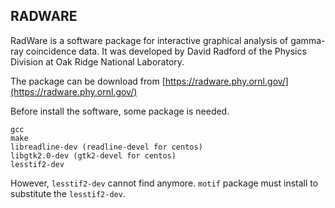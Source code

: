 ## RADWARE 
RadWare is a software package for interactive graphical analysis of gamma-ray coincidence data. It was developed by David Radford of the Physics Division at Oak Ridge National Laboratory.

The package can be download from [https://radware.phy.ornl.gov/](https://radware.phy.ornl.gov/)

Before install the software, some package is needed.

```
gcc
make
libreadline-dev (readline-devel for centos)
libgtk2.0-dev (gtk2-devel for centos)
lesstif2-dev
```

However, `lesstif2-dev` cannot find anymore. `motif` package must install to substitute the `lesstif2-dev`.
